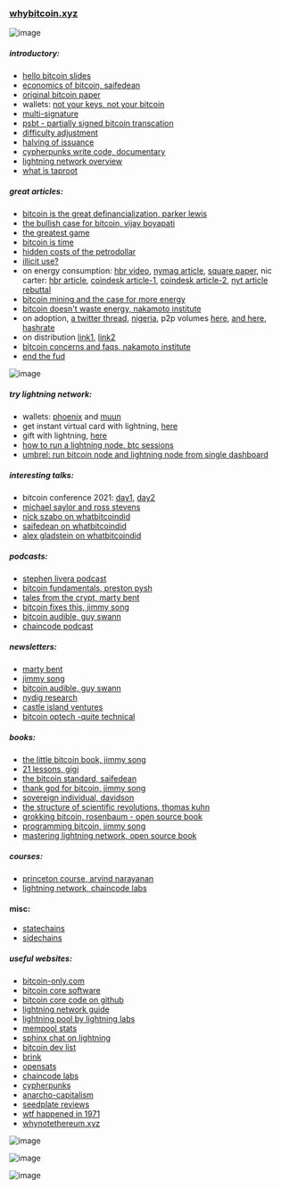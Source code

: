 ### [whybitcoin.xyz](http://whybitcoin.xyz)

![image](https://user-images.githubusercontent.com/43543054/115479399-55f48300-a216-11eb-977e-6c4ada00840a.png)


##### introductory:
* [hello bitcoin slides](https://www.hellobitco.in/)
* [economics of bitcoin, saifedean](https://www.youtube.com/watch?v=1WBrdLQhUrg)
* [original bitcoin paper](https://nakamotoinstitute.org/bitcoin/)
* wallets: [not your keys, not your bitcoin](https://www.swanbitcoin.com/bitcoin-wallets-not-your-keys-not-your-bitcoin/)
* [multi-signature](https://en.bitcoin.it/wiki/Multisignature)
* [psbt - partially signed bitcoin transcation](https://river.com/learn/terms/p/partially-signed-bitcoin-transaction-psbt/)
* [difficulty adjustment](https://learnmeabitcoin.com/beginners/difficulty)
* [halving of issuance](https://www.investopedia.com/bitcoin-halving-4843769)
* [cypherpunks write code, documentary](https://www.youtube.com/playlist?list=PLBuns9Evn1w-T2RwqMhUnTZbTTe-M-g42)
* [lightning network overview](https://dev.lightning.community/overview/)
* [what is taproot](https://river.com/learn/what-is-taproot/)


##### great articles:
* [bitcoin is the great definancialization, parker lewis](https://nakamotoinstitute.org/mempool/bitcoin-is-the-great-definancialization/)
* [the bullish case for bitcoin, vijay boyapati](https://vijayboyapati.medium.com/the-bullish-case-for-bitcoin-6ecc8bdecc1)
* [the greatest game](https://medium.com/the-bitcoin-times/the-greatest-game-b787ac3242b2)
* [bitcoin is time](https://dergigi.com/2021/01/14/bitcoin-is-time/)
* [hidden costs of the petrodollar](https://bitcoinmagazine.com/culture/the-hidden-costs-of-the-petrodollar)
* [illicit use?](https://www.forbes.com/sites/stevenehrlich/2021/04/13/janet-yellen-bitcoin-and-crypto-fearmongers-get-pushback-from-former-cia-director/?sh=5bc4cfc09bb7)
* on energy consumption: [hbr video](https://www.youtube.com/watch?v=FDUj7mIwLrk), [nymag article](https://nymag.com/intelligencer/2021/05/jack-dorsey-says-bitcoin-is-climate-friendly-is-he-right.html), [square paper](https://t.co/UmayxNtCFJ?amp=1), nic carter: [hbr article](https://hbr.org/2021/05/how-much-energy-does-bitcoin-actually-consume), [coindesk article-1](https://www.coindesk.com/the-last-word-on-bitcoins-energy-consumption?amp=1), [coindesk article-2](https://www.coindesk.com/frustrating-maddening-all-consuming-bitcoin-energy-debate), [nyt article rebuttal](https://medium.com/@nic__carter/on-bitcoin-the-gray-lady-embraces-climate-lysenkoism-a2d31e465ec0)
* [bitcoin mining and the case for more energy](https://bitcoinandenergy.medium.com/bitcoin-mining-and-the-case-for-more-energy-90094ce25fac)
* [bitcoin doesn't waste energy, nakamoto institute](https://nakamotoinstitute.org/mempool/bitcoin-does-not-waste-energy/)
* on adoption, [a twitter thread](https://twitter.com/skwp/status/1335627976105467906), [nigeria](https://qz.com/africa/1947769/nigeria-is-the-second-largest-bitcoin-market-after-the-us/), p2p volumes [here](https://coin.dance/volume/paxful), [and here](https://www.usefultulips.org/), [hashrate](https://www.blockchain.com/charts/hash-rate)
* on distribution [link1](https://twitter.com/LynAldenContact/status/1329547034886627329), [link2](https://coinmetrics.io/measuring-bitcoins-decentralization/)
* [bitcoin concerns and faqs, nakamoto institute](https://nakamotoinstitute.org/mempool/)
* [end the fud](https://endthefud.org/)


![image](https://user-images.githubusercontent.com/43543054/119076124-07c2d300-b9c0-11eb-8a42-6d25798dc399.png)

##### try lightning network:
* wallets: [phoenix](https://phoenix.acinq.co/) and [muun](https://muun.com/)
* get instant virtual card with lightning, [here](https://paywithmoon.com/)
* gift with lightning, [here](https://lightning.gifts/)
* [how to run a lightning node, btc sessions](https://www.youtube.com/watch?v=KItleddMYFU)
* [umbrel: run bitcoin node and lightning node from single dashboard](https://getumbrel.com/)



##### interesting talks:
* bitcoin conference 2021: [day1](https://www.youtube.com/watch?v=Zp43Ktm3wos), [day2](https://www.youtube.com/watch?v=VVDNEnRAZU4)
* [michael saylor and ross stevens](https://www.microstrategy.com/en/bitcoin/videos/bitcoin-macro-strategy)
* [nick szabo on whatbitcoindid](https://www.whatbitcoindid.com/nick-szabo)
* [saifedean on whatbitcoindid](https://www.whatbitcoindid.com/podcast/saifedean-ammous-on-understanding-bitcoin-economics)
* [alex gladstein on whatbitcoindid](https://www.whatbitcoindid.com/podcast/alex-gladstein-on-why-bitcoin-and-decentralised-technology-matters-for-freedom)




##### podcasts:
* [stephen livera podcast](https://stephanlivera.com/)
* [bitcoin fundamentals, preston pysh](https://www.theinvestorspodcast.com/bitcoin-fundamentals/)
* [tales from the crypt, marty bent](https://tftc.io/podcasts/)
* [bitcoin fixes this, jimmy song](https://podcasts.apple.com/us/podcast/bitcoin-fixes-this/id1523910866)
* [bitcoin audible, guy swann](https://anchor.fm/thecryptoconomy)
* [chaincode podcast](https://podcast.chaincode.com/)


##### newsletters:
* [marty bent](https://tftc.io/martys-bent/#)
* [jimmy song](https://jimmysong.substack.com/)
* [bitcoin audible, guy swann](https://anchor.fm/thecryptoconomy)
* [nydig research](https://nydig.com/research-subscription/)
* [castle island ventures](https://www.castleisland.vc/#)
* [bitcoin optech -quite technical](https://bitcoinops.org/)


##### books:
* [the little bitcoin book, jimmy song](https://www.amazon.com/Little-Bitcoin-Book-Matters-Finances/dp/1641990503/ref=sr_1_5?dchild=1&keywords=little+bitcoin+book&qid=1614972992&sr=8-5)
* [21 lessons, gigi](https://www.amazon.com/gp/product/1697526349/ref=as_li_tl?ie=UTF8&camp=1789&creative=9325&creativeASIN=1697526349&linkCode=as2&tag=dergigi-20&linkId=b17de885d1dfaf3cec52479f69374fbb#customerReviews)
* [the bitcoin standard, saifedean](https://www.amazon.com/Bitcoin-Standard-Decentralized-Alternative-Central/dp/1119473861/ref=sr_1_1?dchild=1&keywords=saifedean&qid=1606007632&sr=8-1)
* [thank god for bitcoin, jimmy song](https://www.amazon.com/Thank-God-Bitcoin-Corruption-Redemption/dp/1641991216/ref=sr_1_1?dchild=1&keywords=thank+god+for+bitcoin&qid=1614976491&sr=8-1)
* [sovereign individual, davidson](https://www.amazon.com/Sovereign-Individual-Mastering-Transition-Information/dp/0684832720/ref=sr_1_2?crid=2TVFFKXB4U7IC&dchild=1&keywords=sovereign+individual&qid=1606007663&sprefix=sovereign+indiv%2Caps%2C370&sr=8-2)
* [the structure of scientific revolutions, thomas kuhn](https://www.amazon.com/Structure-Scientific-Revolutions-Thomas-Kuhn/dp/0226458083)
* [grokking bitcoin, rosenbaum - open source book](https://www.manning.com/books/grokking-bitcoin#toc)
* [programming bitcoin, jimmy song](https://www.amazon.com/Programming-Bitcoin-Learn-Program-Scratch/dp/1492031496/ref=sr_1_2?dchild=1&keywords=programming+bitcoin&qid=1614973002&sr=8-2)
* [mastering lightning network, open source book](https://github.com/lnbook/lnbook)


##### courses:
* [princeton course, arvind narayanan](https://www.coursera.org/learn/cryptocurrency)
* [lightning network, chaincode labs](https://github.com/chaincodelabs/lightning-curriculum)


#### misc:
* [statechains](https://bitcoinmagazine.com/technical/statechains-sending-keys-not-coins-to-scale-bitcoin-off-chain)
* [sidechains](https://en.bitcoin.it/wiki/Sidechain)


##### useful websites:
* [bitcoin-only.com](https://bitcoin-only.com/)
* [bitcoin core software](https://bitcoin.org/en/bitcoin-core/)
* [bitcoin core code on github](https://github.com/bitcoin/bitcoin)
* [lightning network guide](https://ln.guide/)
* [lightning pool by lightning labs](https://lightning.engineering/posts/2020-11-02-lightning-pool/)
* [mempool stats](https://mempool.space/)
* [sphinx chat on lightning](https://sphinx.chat/)
* [bitcoin dev list](https://bitcoindevlist.com/)
* [brink](https://brink.dev/)
* [opensats](https://opensats.org/)
* [chaincode labs](https://chaincode.com/)
* [cypherpunks](https://en.wikipedia.org/wiki/Cypherpunk)
* [anarcho-capitalism](https://en.wikipedia.org/wiki/Anarcho-capitalism)
* [seedplate reviews](https://jlopp.github.io/metal-bitcoin-storage-reviews/)
* [wtf happened in 1971](https://wtfhappenedin1971.com/)
* [whynotethereum.xyz](http://whynotethereum.xyz)


![image](https://user-images.githubusercontent.com/43543054/119070751-99c5de00-b9b6-11eb-9844-9e6e41a8ff6b.png)


![image](https://user-images.githubusercontent.com/43543054/119070861-c679f580-b9b6-11eb-9f78-3c64af2c2a85.png)


![image](https://user-images.githubusercontent.com/43543054/119600413-feb57580-bdb4-11eb-87a3-b83bb1e187f6.png)
